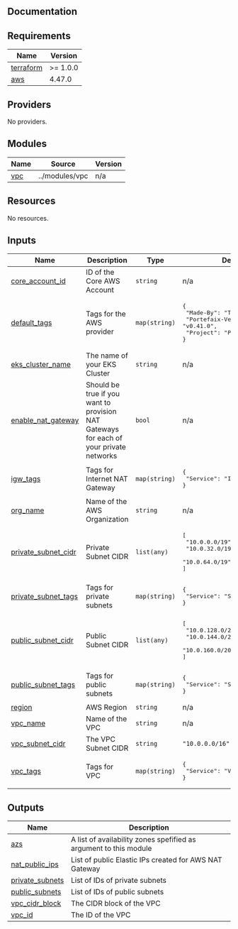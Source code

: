 ## Documentation

<!-- BEGINNING OF PRE-COMMIT-TERRAFORM DOCS HOOK -->
## Requirements

| Name | Version |
|------|---------|
| <a name="requirement_terraform"></a> [terraform](#requirement\_terraform) | >= 1.0.0 |
| <a name="requirement_aws"></a> [aws](#requirement\_aws) | 4.47.0 |

## Providers

No providers.

## Modules

| Name | Source | Version |
|------|--------|---------|
| <a name="module_vpc"></a> [vpc](#module\_vpc) | ../modules/vpc | n/a |

## Resources

No resources.

## Inputs

| Name | Description | Type | Default | Required |
|------|-------------|------|---------|:--------:|
| <a name="input_core_account_id"></a> [core\_account\_id](#input\_core\_account\_id) | ID of the Core AWS Account | `string` | n/a | yes |
| <a name="input_default_tags"></a> [default\_tags](#input\_default\_tags) | Tags for the AWS provider | `map(string)` | <pre>{<br>  "Made-By": "Terraform",<br>  "Portefaix-Version": "v0.41.0",<br>  "Project": "Portefaix"<br>}</pre> | no |
| <a name="input_eks_cluster_name"></a> [eks\_cluster\_name](#input\_eks\_cluster\_name) | The name of your EKS Cluster | `string` | n/a | yes |
| <a name="input_enable_nat_gateway"></a> [enable\_nat\_gateway](#input\_enable\_nat\_gateway) | Should be true if you want to provision NAT Gateways for each of your private networks | `bool` | n/a | yes |
| <a name="input_igw_tags"></a> [igw\_tags](#input\_igw\_tags) | Tags for Internet NAT Gateway | `map(string)` | <pre>{<br>  "Service": "Internet Gateway"<br>}</pre> | no |
| <a name="input_org_name"></a> [org\_name](#input\_org\_name) | Name of the AWS Organization | `string` | n/a | yes |
| <a name="input_private_subnet_cidr"></a> [private\_subnet\_cidr](#input\_private\_subnet\_cidr) | Private Subnet CIDR | `list(any)` | <pre>[<br>  "10.0.0.0/19",<br>  "10.0.32.0/19",<br>  "10.0.64.0/19"<br>]</pre> | no |
| <a name="input_private_subnet_tags"></a> [private\_subnet\_tags](#input\_private\_subnet\_tags) | Tags for private subnets | `map(string)` | <pre>{<br>  "Service": "Subnets"<br>}</pre> | no |
| <a name="input_public_subnet_cidr"></a> [public\_subnet\_cidr](#input\_public\_subnet\_cidr) | Public Subnet CIDR | `list(any)` | <pre>[<br>  "10.0.128.0/20",<br>  "10.0.144.0/20",<br>  "10.0.160.0/20"<br>]</pre> | no |
| <a name="input_public_subnet_tags"></a> [public\_subnet\_tags](#input\_public\_subnet\_tags) | Tags for public subnets | `map(string)` | <pre>{<br>  "Service": "Subnets"<br>}</pre> | no |
| <a name="input_region"></a> [region](#input\_region) | AWS Region | `string` | n/a | yes |
| <a name="input_vpc_name"></a> [vpc\_name](#input\_vpc\_name) | Name of the VPC | `string` | n/a | yes |
| <a name="input_vpc_subnet_cidr"></a> [vpc\_subnet\_cidr](#input\_vpc\_subnet\_cidr) | The VPC Subnet CIDR | `string` | `"10.0.0.0/16"` | no |
| <a name="input_vpc_tags"></a> [vpc\_tags](#input\_vpc\_tags) | Tags for VPC | `map(string)` | <pre>{<br>  "Service": "VPC"<br>}</pre> | no |

## Outputs

| Name | Description |
|------|-------------|
| <a name="output_azs"></a> [azs](#output\_azs) | A list of availability zones spefified as argument to this module |
| <a name="output_nat_public_ips"></a> [nat\_public\_ips](#output\_nat\_public\_ips) | List of public Elastic IPs created for AWS NAT Gateway |
| <a name="output_private_subnets"></a> [private\_subnets](#output\_private\_subnets) | List of IDs of private subnets |
| <a name="output_public_subnets"></a> [public\_subnets](#output\_public\_subnets) | List of IDs of public subnets |
| <a name="output_vpc_cidr_block"></a> [vpc\_cidr\_block](#output\_vpc\_cidr\_block) | The CIDR block of the VPC |
| <a name="output_vpc_id"></a> [vpc\_id](#output\_vpc\_id) | The ID of the VPC |
<!-- END OF PRE-COMMIT-TERRAFORM DOCS HOOK -->
